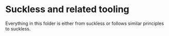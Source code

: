# Suckless and related tooling

Everything in this folder is either from suckless or follows similar principles to suckless.
